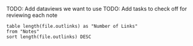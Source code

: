 TODO: Add dataviews we want to use
TODO: Add tasks to check off for reviewing each note
```dataview
table length(file.outlinks) as "Number of Links"
from "Notes"
sort length(file.outlinks) DESC
```